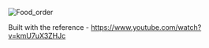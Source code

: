 ![Food_order](https://user-images.githubusercontent.com/93150147/183830361-19cb8efc-d80e-43b4-970c-74e050ba67e7.jpg)

Built with the reference - https://www.youtube.com/watch?v=kmU7uX3ZHJc
